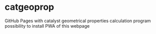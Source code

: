 # catgeopropGitHub Pages with catalyst geometrical properties calculation programpossibility to install PWA of this webpage